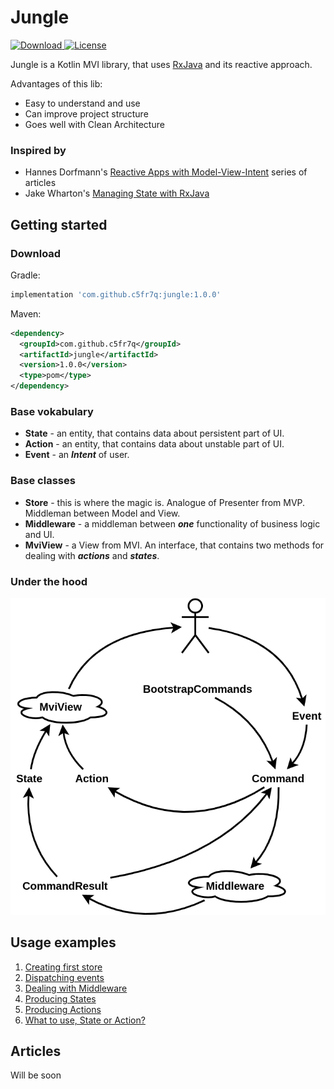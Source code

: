 # Jungle
[ ![Download](https://api.bintray.com/packages/c5fr7q/Jungle/jungle/images/download.svg) ](https://bintray.com/c5fr7q/Jungle/jungle/_latestVersion)
[![License](http://img.shields.io/:license-apache-brightgreen.svg)](http://www.apache.org/licenses/LICENSE-2.0.html)

Jungle is a Kotlin MVI library, that uses [RxJava](https://github.com/ReactiveX/RxJava) and its reactive approach.

Advantages of this lib:
* Easy to understand and use
* Can improve project structure
* Goes well with Clean Architecture

### Inspired by
* Hannes Dorfmann's [Reactive Apps with Model-View-Intent](http://hannesdorfmann.com/android/mosby3-mvi-1) series of articles
* Jake Wharton's [Managing State with RxJava](https://www.youtube.com/watch?v=0IKHxjkgop4)

## Getting started

### Download
Gradle:
```groovy
implementation 'com.github.c5fr7q:jungle:1.0.0'
```
Maven:
```xml
<dependency>
  <groupId>com.github.c5fr7q</groupId>
  <artifactId>jungle</artifactId>
  <version>1.0.0</version>
  <type>pom</type>
</dependency>
```

### Base vokabulary
* **State** - an entity, that contains data about persistent part of UI.
* **Action** - an entity, that contains data about unstable part of UI.
* **Event** - an ***Intent*** of user.

### Base classes
* **Store** - this is where the magic is. Analogue of Presenter from MVP. Middleman between Model and View.
* **Middleware** - a middleman between ***one*** functionality of business logic and UI.
* **MviView** - a View from MVI. An interface, that contains two methods for dealing with ***actions*** and ***states***.

### Under the hood
![alt text](Diagram.png)

## Usage examples
1. [Creating first store](https://github.com/C5FR7Q/Jungle/wiki/Creating-first-Store)
2. [Dispatching events](https://github.com/C5FR7Q/Jungle/wiki/Dispatching-events)
3. [Dealing with Middleware](https://github.com/C5FR7Q/Jungle/wiki/Dealing-with-Middleware)
4. [Producing States](https://github.com/C5FR7Q/Jungle/wiki/Producing-States)
5. [Producing Actions](https://github.com/C5FR7Q/Jungle/wiki/Producing-Actions)
6. [What to use, State or Action?](https://github.com/C5FR7Q/Jungle/wiki/What-to-use,-State-or-Action%3F)

## Articles
Will be soon

